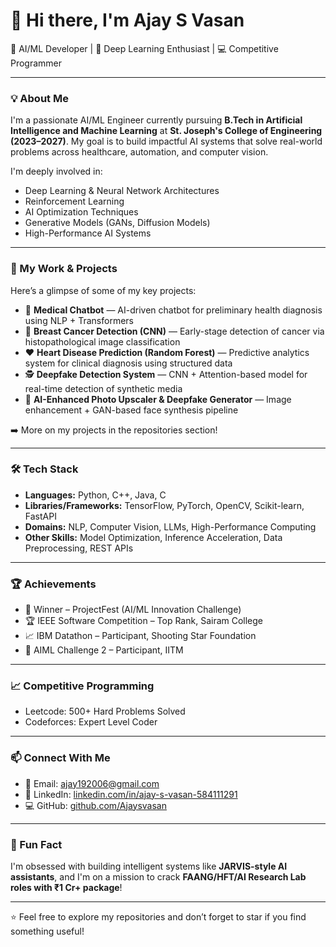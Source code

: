 # 👋 Hi there, I'm Ajay S Vasan

🚀 AI/ML Developer | 🧠 Deep Learning Enthusiast | 💻 Competitive Programmer

---

### 💡 About Me
I'm a passionate AI/ML Engineer currently pursuing **B.Tech in Artificial Intelligence and Machine Learning** at **St. Joseph's College of Engineering (2023–2027)**. My goal is to build impactful AI systems that solve real-world problems across healthcare, automation, and computer vision.

I'm deeply involved in:
- Deep Learning & Neural Network Architectures
- Reinforcement Learning
- AI Optimization Techniques
- Generative Models (GANs, Diffusion Models)
- High-Performance AI Systems

---

### 🔬 My Work & Projects
Here’s a glimpse of some of my key projects:

- 💬 **Medical Chatbot** — AI-driven chatbot for preliminary health diagnosis using NLP + Transformers  
- 🧠 **Breast Cancer Detection (CNN)** — Early-stage detection of cancer via histopathological image classification  
- ❤️ **Heart Disease Prediction (Random Forest)** — Predictive analytics system for clinical diagnosis using structured data  
- 🕵️ **Deepfake Detection System** — CNN + Attention-based model for real-time detection of synthetic media  
- 🎨 **AI-Enhanced Photo Upscaler & Deepfake Generator** — Image enhancement + GAN-based face synthesis pipeline  

➡️ More on my projects in the repositories section!

---

### 🛠 Tech Stack
- **Languages:** Python, C++, Java, C  
- **Libraries/Frameworks:** TensorFlow, PyTorch, OpenCV, Scikit-learn, FastAPI  
- **Domains:** NLP, Computer Vision, LLMs, High-Performance Computing  
- **Other Skills:** Model Optimization, Inference Acceleration, Data Preprocessing, REST APIs  

---

### 🏆 Achievements
- 🥇 Winner – ProjectFest (AI/ML Innovation Challenge)  
- 🏆 IEEE Software Competition – Top Rank, Sairam College  
- 📈 IBM Datathon – Participant, Shooting Star Foundation  
- 🎯 AIML Challenge 2 – Participant, IITM

---

### 📈 Competitive Programming
- Leetcode: 500+ Hard Problems Solved  
- Codeforces: Expert Level Coder

---

### 📫 Connect With Me
- 📧 Email: [ajay192006@gmail.com](mailto:ajay192006@gmail.com)  
- 🔗 LinkedIn: [linkedin.com/in/ajay-s-vasan-584111291](https://www.linkedin.com/in/ajay-s-vasan-584111291)  
- 💻 GitHub: [github.com/Ajaysvasan](https://github.com/Ajaysvasan)

---

### 💭 Fun Fact
I'm obsessed with building intelligent systems like **JARVIS-style AI assistants**, and I'm on a mission to crack **FAANG/HFT/AI Research Lab roles with ₹1 Cr+ package**!

---

⭐ Feel free to explore my repositories and don’t forget to star if you find something useful!

